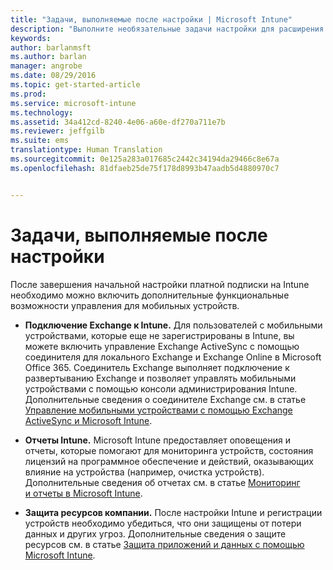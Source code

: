 ```yaml
---
title: "Задачи, выполняемые после настройки | Microsoft Intune"
description: "Выполните необязательные задачи настройки для расширения возможностей управления мобильными устройствами."
keywords: 
author: barlanmsft
ms.author: barlan
manager: angrobe
ms.date: 08/29/2016
ms.topic: get-started-article
ms.prod: 
ms.service: microsoft-intune
ms.technology: 
ms.assetid: 34a412cd-8240-4e06-a60e-df270a711e7b
ms.reviewer: jeffgilb
ms.suite: ems
translationtype: Human Translation
ms.sourcegitcommit: 0e125a283a017685c2442c34194da29466c8e67a
ms.openlocfilehash: 81dfaeb25de75f178d8993b47aadb5d4880970c7


---
```


# Задачи, выполняемые после настройки
После завершения начальной настройки платной подписки на Intune необходимо можно включить дополнительные функциональные возможности управления для мобильных устройств.

-   **Подключение Exchange к Intune.** Для пользователей с мобильными устройствами, которые еще не зарегистрированы в Intune, вы можете включить управление Exchange ActiveSync с помощью соединителя для локального Exchange и Exchange Online в Microsoft Office 365. Соединитель Exchange выполняет подключение к развертыванию Exchange и позволяет управлять мобильными устройствами с помощью консоли администрирования Intune. Дополнительные сведения о соединителе Exchange см. в статье [Управление мобильными устройствами с помощью Exchange ActiveSync и Microsoft Intune](/intune/deploy-use/mobile-device-management-with-exchange-activesync-and-microsoft-intune).

-   **Отчеты Intune.** Microsoft Intune предоставляет оповещения и отчеты, которые помогают для мониторинга устройств, состояния лицензий на программное обеспечение и действий, оказывающих влияние на устройства (например, очистка устройств).  Дополнительные сведения об отчетах см. в статье [Мониторинг и отчеты в Microsoft Intune](/intune/deploy-use/monitoring-and-reports-with-microsoft-intune).

-   **Защита ресурсов компании.** После настройки Intune и регистрации устройств необходимо убедиться, что они защищены от потери данных и других угроз. Дополнительные сведения о защите ресурсов см. в статье [Защита приложений и данных с помощью Microsoft Intune](/Intune/deploy-use/protect-apps-and-data-with-microsoft-intune).



<!--HONumber=Oct16_HO3-->


